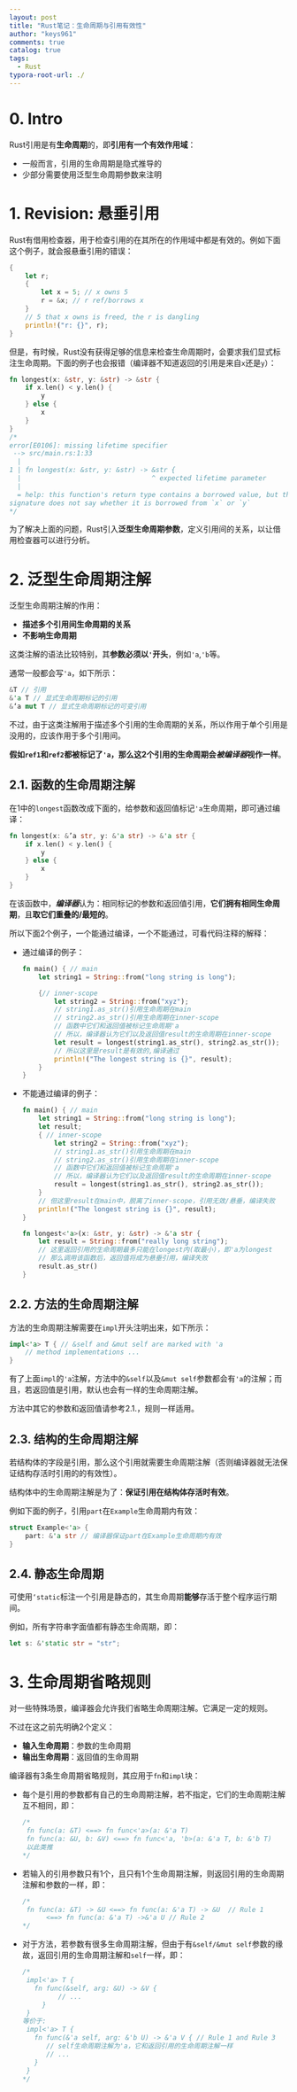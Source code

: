 ```yaml
---
layout: post
title: "Rust笔记：生命周期与引用有效性"
author: "keys961"
comments: true
catalog: true
tags:
  - Rust
typora-root-url: ./
---
```


# 0. Intro

Rust引用是有**生命周期**的，即**引用有一个有效作用域**：

- 一般而言，引用的生命周期是隐式推导的
- 少部分需要使用泛型生命周期参数来注明

# 1. Revision: 悬垂引用

Rust有借用检查器，用于检查引用的在其所在的作用域中都是有效的。例如下面这个例子，就会报悬垂引用的错误：

```rust
{
    let r;
    {
        let x = 5; // x owns 5 
        r = &x; // r ref/borrows x
    }
    // 5 that x owns is freed, the r is dangling
    println!("r: {}", r);
}
```

但是，有时候，Rust没有获得足够的信息来检查生命周期时，会要求我们显式标注生命周期。下面的例子也会报错（编译器不知道返回的引用是来自`x`还是`y`）：

```rust
fn longest(x: &str, y: &str) -> &str {
    if x.len() < y.len() {
        y
    } else {
        x
    }
}
/*
error[E0106]: missing lifetime specifier
 --> src/main.rs:1:33
  |
1 | fn longest(x: &str, y: &str) -> &str {
  |                                 ^ expected lifetime parameter
  |
  = help: this function's return type contains a borrowed value, but the
signature does not say whether it is borrowed from `x` or `y`
*/
```

为了解决上面的问题，Rust引入**泛型生命周期参数**，定义引用间的关系，以让借用检查器可以进行分析。

# 2. 泛型生命周期注解

泛型生命周期注解的作用：

- **描述多个引用间生命周期的关系**
- **不影响生命周期**

这类注解的语法比较特别，其**参数必须以`'`开头**，例如`'a`,`'b`等。

通常一般都会写`'a`，如下所示：

```rust
&T // 引用
&'a T // 显式生命周期标记的引用
&‘a mut T // 显式生命周期标记的可变引用
```

不过，由于这类注解用于描述多个引用的生命周期的关系，所以作用于单个引用是没用的，应该作用于多个引用间。

**假如`ref1`和`ref2`都被标记了`'a`，那么这2个引用的生命周期会*被编译器*视作一样**。

## 2.1. 函数的生命周期注解

在1中的`longest`函数改成下面的，给参数和返回值标记`'a`生命周期，即可通过编译：

```rust
fn longest(x: &’a str, y: &'a str) -> &'a str {
    if x.len() < y.len() {
        y
    } else {
        x
    }
}
```

在该函数中，***编译器***认为：相同标记的参数和返回值引用，**它们拥有相同生命周期**，且**取它们重叠的/最短的**。

所以下面2个例子，一个能通过编译，一个不能通过，可看代码注释的解释：

- 通过编译的例子：

  ```rust
  fn main() { // main
      let string1 = String::from("long string is long");
  
      {// inner-scope
          let string2 = String::from("xyz");
          // string1.as_str()引用生命周期在main
          // string2.as_str()引用生命周期在inner-scope
          // 函数中它们和返回值被标记生命周期'a
          // 所以，编译器认为它们以及返回值result的生命周期在inner-scope
          let result = longest(string1.as_str(), string2.as_str());
          // 所以这里是result是有效的,编译通过
          println!("The longest string is {}", result);
      }
  }
  ```

- 不能通过编译的例子：

  ```rust
  fn main() { // main
      let string1 = String::from("long string is long");
      let result;
      { // inner-scope
          let string2 = String::from("xyz");
          // string1.as_str()引用生命周期在main
          // string2.as_str()引用生命周期在inner-scope
          // 函数中它们和返回值被标记生命周期'a
          // 所以，编译器认为它们以及返回值result的生命周期在inner-scope
          result = longest(string1.as_str(), string2.as_str());
      }
      // 但这里result在main中，脱离了inner-scope，引用无效/悬垂，编译失败
      println!("The longest string is {}", result);
  }
  ```

  ```rust
  fn longest<'a>(x: &str, y: &str) -> &'a str {
      let result = String::from("really long string");
      // 这里返回引用的生命周期最多只能在longest内(取最小)，即'a为longest
      // 那么调用该函数后，返回值将成为悬垂引用，编译失败
      result.as_str()
  }
  ```

## 2.2. 方法的生命周期注解

方法的生命周期注解需要在`impl`开头注明出来，如下所示：

```rust
impl<'a> T { // &self and &mut self are marked with 'a
    // method implementations ...
}
```

有了上面`impl`的`'a`注解，方法中的`&self`以及`&mut self`参数都会有`'a`的注解；而且，若返回值是引用，默认也会有一样的生命周期注解。

方法中其它的参数和返回值请参考2.1.，规则一样适用。

## 2.3. 结构的生命周期注解

若结构体的字段是引用，那么这个引用就需要生命周期注解（否则编译器就无法保证结构存活时引用的的有效性）。

结构体中的生命周期注解是为了：**保证引用在结构体存活时有效**。

例如下面的例子，引用`part`在`Example`生命周期内有效：

```rust
struct Example<'a> {
    part: &'a str // 编译器保证part在Example生命周期内有效
}
```

## 2.4. 静态生命周期

可使用`‘static`标注一个引用是静态的，其生命周期**能够**存活于整个程序运行期间。

例如，所有字符串字面值都有静态生命周期，即：

```rust
let s: &'static str = "str";
```

# 3. 生命周期省略规则

对一些特殊场景，编译器会允许我们省略生命周期注解。它满足一定的规则。

不过在这之前先明确2个定义：

- **输入生命周期**：参数的生命周期
- **输出生命周期**：返回值的生命周期

编译器有3条生命周期省略规则，其应用于`fn`和`impl`块：

- 每个是引用的参数都有自己的生命周期注解，若不指定，它们的生命周期注解互不相同，即：

  ```rust
  /*
   fn func(a: &T) <==> fn func<'a>(a: &'a T)
   fn func(a: &U, b: &V) <==> fn func<'a, 'b>(a: &'a T, b: &'b T)
   以此类推
  */
  ```

- 若输入的引用参数只有1个，且只有1个生命周期注解，则返回引用的生命周期注解和参数的一样，即：

  ```rust
  /*
   fn func(a: &T) -> &U <==> fn func(a: &'a T) -> &U  // Rule 1
   		<==> fn func(a: &'a T) ->&'a U // Rule 2
  */
  ```

- 对于方法，若参数有很多生命周期注解，但由于有`&self/&mut self`参数的缘故，返回引用的生命周期注解和`self`一样，即：

  ```rust
  /*
   impl<'a> T {
   	 fn func(&self, arg: &U) -> &V {
           // ...
       }    
   }
  等价于:
   impl<'a> T {
   	 fn func(&'a self, arg: &'b U) -> &'a V { // Rule 1 and Rule 3
   	 	// self生命周期注解为'a，它和返回引用的生命周期注解一样
   	 	// ...
   	 }
   }
  */
  ```

  


